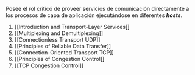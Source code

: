 Posee el rol criticó de proveer servicios de comunicación directamente a los procesos de capa de aplicación ejecutándose en diferentes ***hosts***.

1. [[Introduction and Transport-Layer Services]]
2. [[Multiplexing and Demultiplexing]]
3. [[Connectionless Transport UDP]]
4. [[Principles of Reliable Data Transfer]]
5. [[Connection-Oriented Transport TCP]]
6. [[Principles of Congestion Control]]
7. [[TCP Congestion Control]]
